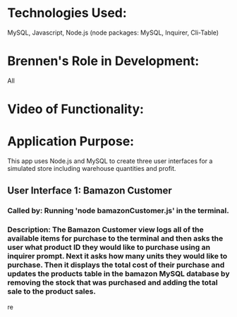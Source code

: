 #   Technologies Used:  
MySQL, Javascript, Node.js (node packages: MySQL, Inquirer, Cli-Table)

#   Brennen's Role in Development: 
All

#   Video of Functionality:

#   Application Purpose: 
This app uses Node.js and MySQL to create three user interfaces for a simulated store including warehouse quantities and profit.

## User Interface 1: Bamazon Customer 

### Called by:  Running 'node bamazonCustomer.js' in the terminal.

### Description: The Bamazon Customer view logs all of the available items for purchase to the terminal and then asks the user what product ID they would like to purchase using an inquirer prompt.  Next it asks how many units they would like to purchase.  Then it displays the total cost of their purchase and updates the products table in the bamazon MySQL database  by removing the stock that was purchased and adding the total sale to the product sales.

re